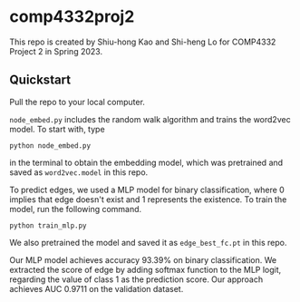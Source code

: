 # comp4332proj2
This repo is created by Shiu-hong Kao and Shi-heng Lo for COMP4332 Project 2 in Spring 2023.

## Quickstart
Pull the repo to your local computer.

`node_embed.py` includes the random walk algorithm and trains the word2vec model. To start with, type
```
python node_embed.py
```
in the terminal to obtain the embedding model, which was pretrained and saved as `word2vec.model` in this repo.

To predict edges, we used a MLP model for binary classification, where 0 implies that edge doesn't exist and 1 represents the existence. To train the model, run the following command.
```
python train_mlp.py
```
We also pretrained the model and saved it as ```edge_best_fc.pt``` in this repo.

Our MLP model achieves accuracy 93.39% on binary classification. We extracted the score of edge by adding softmax function to the MLP logit, regarding the value of class 1 as the prediction score. Our approach achieves AUC 0.9711 on the validation dataset.
